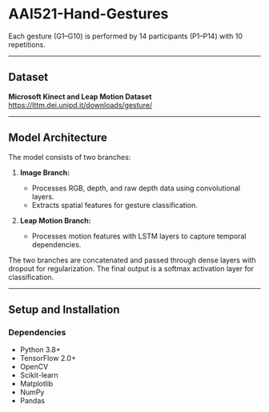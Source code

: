 # AAI521-Hand-Gestures

Each gesture (G1–G10) is performed by 14 participants (P1–P14) with 10 repetitions.

---
## **Dataset**
**Microsoft Kinect and Leap Motion Dataset**
https://lttm.dei.unipd.it/downloads/gesture/

---
## **Model Architecture**
The model consists of two branches:
1. **Image Branch:**
   - Processes RGB, depth, and raw depth data using convolutional layers.
   - Extracts spatial features for gesture classification.

2. **Leap Motion Branch:**
   - Processes motion features with LSTM layers to capture temporal dependencies.

The two branches are concatenated and passed through dense layers with dropout for regularization. The final output is a softmax activation layer for classification.

---

## **Setup and Installation**
### **Dependencies**
- Python 3.8+
- TensorFlow 2.0+
- OpenCV
- Scikit-learn
- Matplotlib
- NumPy
- Pandas